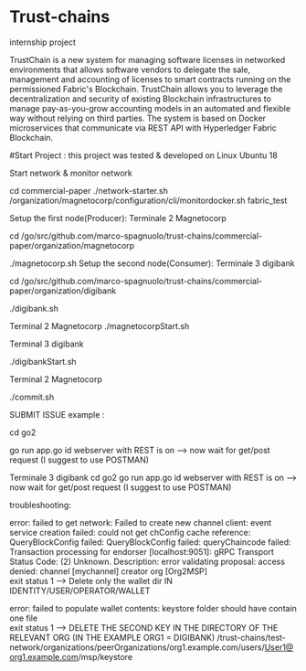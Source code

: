 # Trust-chains
 internship project


TrustChain is a new system for managing software licenses in networked environments that allows software vendors to delegate the sale, 
management and accounting of licenses to smart contracts running on the permissioned Fabric's Blockchain.
TrustChain allows you to leverage the decentralization and security of existing Blockchain infrastructures to manage
pay-as-you-grow accounting models in an automated and flexible way without relying on third parties. 
The system is based on Docker microservices that communicate via REST API with Hyperledger Fabric Blockchain.



#Start Project :
this project was tested & developed on Linux Ubuntu 18

Start network & monitor network 

cd commercial-paper
 ./network-starter.sh
 /organization/magnetocorp/configuration/cli/monitordocker.sh fabric_test

Setup the first node(Producer):
Terminale 2 Magnetocorp 

cd /go/src/github.com/marco-spagnuolo/trust-chains/commercial-paper/organization/magnetocorp

  ./magnetocorp.sh
Setup the second node(Consumer):
Terminale 3 digibank 

cd /go/src/github.com/marco-spagnuolo/trust-chains/commercial-paper/organization/digibank

 ./digibank.sh

Terminal 2 Magnetocorp 
 ./magnetocorpStart.sh

Terminal 3 digibank 

./digibankStart.sh

Terminal 2 Magnetocorp 

./commit.sh

SUBMIT ISSUE example :

cd go2 

go run app.go id 
webserver with REST is on  --> now wait for get/post request (I suggest to use POSTMAN)


Terminale 3 digibank 
cd go2 
go run app.go id 
webserver with REST is on  --> now wait for get/post request (I suggest to use POSTMAN)


troubleshooting: 

error: failed to get network: Failed to create new channel client: event service creation failed: could not get chConfig cache reference: QueryBlockConfig failed: QueryBlockConfig failed: queryChaincode failed: Transaction processing for endorser [localhost:9051]: gRPC Transport Status Code: (2) Unknown. Description: error validating proposal: access denied: channel [mychannel] creator org [Org2MSP]\
exit status 1
-->
Delete only the wallet dir IN IDENTITY/USER/OPERATOR/WALLET 

error: failed to populate wallet contents: keystore folder should have contain one file\
exit status 1
-->
DELETE THE SECOND KEY IN THE DIRECTORY OF THE RELEVANT ORG (IN THE EXAMPLE ORG1 = DIGIBANK) 
/trust-chains/test-network/organizations/peerOrganizations/org1.example.com/users/User1@org1.example.com/msp/keystore
